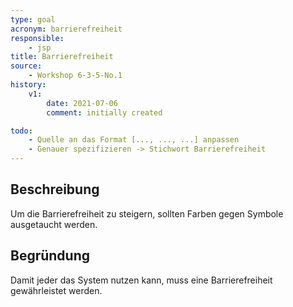 ```yaml
---
type: goal
acronym: barrierefreiheit
responsible:
    - jsp
title: Barrierefreiheit
source:
    - Workshop 6-3-5-No.1
history:
    v1:
        date: 2021-07-06
        comment: initially created

todo:
    - Quelle an das Format [..., ..., ...] anpassen 
    - Genauer spezifizieren -> Stichwort Barrierefreiheit
---
```


## Beschreibung

Um die Barrierefreiheit zu steigern, sollten Farben gegen Symbole ausgetaucht werden.

## Begründung

Damit jeder das System nutzen kann, muss eine Barrierefreiheit gewährleistet werden.
